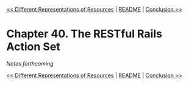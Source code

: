 [&lt;&lt; Different Representations of Resources](ch39-different-representations-of-resources.md) | [README](README.md) | [Conclusion &gt;&gt;](ch41-conclusion.md)

# Chapter 40. The RESTful Rails Action Set

*Notes forthcoming*

[&lt;&lt; Different Representations of Resources](ch39-different-representations-of-resources.md) | [README](README.md) | [Conclusion &gt;&gt;](ch41-conclusion.md)